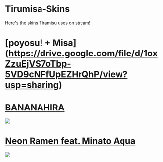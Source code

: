 # Tirumisa-Skins
Here's the skins Tiramisu uses on stream! 

# [poyosu! + Misa] (https://drive.google.com/file/d/1oxZzuEjVS7oTbp-5VD9cNFfUpEZHrQhP/view?usp=sharing)

# [BANANAHIRA](https://drive.google.com/file/d/1M_SB0E-f8JakVPyYTzlefhmM82md3y1-/view)
![](https://i.imgur.com/QbTiksi.png)

# [Neon Ramen feat. Minato Aqua](https://drive.google.com/file/d/11bejoC06AxegGoDEOjVttFGrqa5TeyBg/view)
![](https://i.imgur.com/SVj6qul.png)

